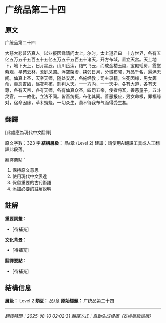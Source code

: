 # 广统品第二十四

## 原文

广统品第二十四

大慈大悲普济真人，以业报因缘请问太上。尔时，太上道君曰：十方世界，各有五亿五万五千五百五十五亿五万五千五百五十诸天，开方布域，置立天宫。天上地下，地下天上，日月星辰，山川岳渎，结气飞云，而成金楼玉阁，宝殿瑶房，霞堂紫观，星苑云林，鸾庭凤圃。浮空架虚，挟旁日月，分域布郭，万品千名，遍满无间。仙真上圣，天帝天师，随处安居，各施经教；司主录籍，生死因缘，男女筭命，善恶吉凶，昼夜考核，剖判人天。一一方内，一一天中，各有大道，各有天尊，各有天帝，各有天师，各有仙真众圣，四司五帝，使者将军，善恶童子，五斗灵官，一一教化，立法不同。皆吾统摄，布化其间。善恶报应，男女命根，罪福缘对，宿命因缘，草木蛸蛲，一切众生，莫不待我布气而得受生矣。

## 翻譯

[此處應為現代中文翻譯]

原文字數：323 字
**結構層級：** 品/章 (Level 2)
建議：請使用AI翻譯工具或人工翻譯此段落。

翻譯要點：
1. 保持原文意思
2. 使用現代中文表達
3. 保留重要的古代術語
4. 添加必要的註解說明

## 註解

**重要詞彙：**
- [待補充]

**文化背景：**
- [待補充]

**翻譯要點：**
- [待補充]

## 結構信息

**層級：** Level 2
**類型：** 品/章
**原始標題：** 广统品第二十四

---
*翻譯時間：2025-08-10 02:02:31*
*翻譯方式：自動生成模板（支持層級結構）*
